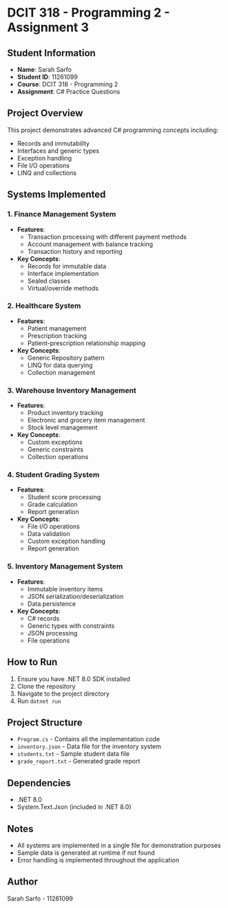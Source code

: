 # DCIT 318 - Programming 2 - Assignment 3

## Student Information
- **Name**: Sarah Sarfo
- **Student ID**: 11261099
- **Course**: DCIT 318 - Programming 2
- **Assignment**: C# Practice Questions

## Project Overview
This project demonstrates advanced C# programming concepts including:
- Records and immutability
- Interfaces and generic types
- Exception handling
- File I/O operations
- LINQ and collections

## Systems Implemented

### 1. Finance Management System
- **Features**:
  - Transaction processing with different payment methods
  - Account management with balance tracking
  - Transaction history and reporting
- **Key Concepts**:
  - Records for immutable data
  - Interface implementation
  - Sealed classes
  - Virtual/override methods

### 2. Healthcare System
- **Features**:
  - Patient management
  - Prescription tracking
  - Patient-prescription relationship mapping
- **Key Concepts**:
  - Generic Repository pattern
  - LINQ for data querying
  - Collection management

### 3. Warehouse Inventory Management
- **Features**:
  - Product inventory tracking
  - Electronic and grocery item management
  - Stock level management
- **Key Concepts**:
  - Custom exceptions
  - Generic constraints
  - Collection operations

### 4. Student Grading System
- **Features**:
  - Student score processing
  - Grade calculation
  - Report generation
- **Key Concepts**:
  - File I/O operations
  - Data validation
  - Custom exception handling
  - Report generation

### 5. Inventory Management System
- **Features**:
  - Immutable inventory items
  - JSON serialization/deserialization
  - Data persistence
- **Key Concepts**:
  - C# records
  - Generic types with constraints
  - JSON processing
  - File operations

## How to Run
1. Ensure you have .NET 8.0 SDK installed
2. Clone the repository
3. Navigate to the project directory
4. Run `dotnet run`

## Project Structure
- `Program.cs` - Contains all the implementation code
- `inventory.json` - Data file for the inventory system
- `students.txt` - Sample student data file
- `grade_report.txt` - Generated grade report

## Dependencies
- .NET 8.0
- System.Text.Json (included in .NET 8.0)

## Notes
- All systems are implemented in a single file for demonstration purposes
- Sample data is generated at runtime if not found
- Error handling is implemented throughout the application

## Author
Sarah Sarfo - 11261099
